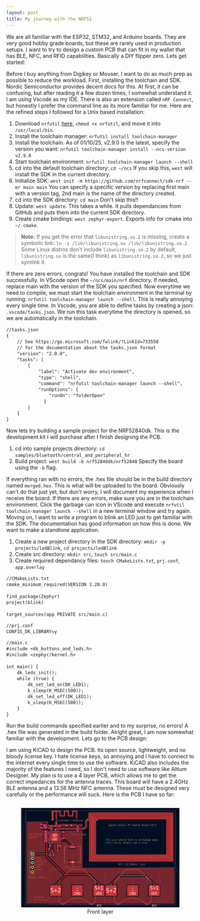 ```yaml
---
layout: post
title: My journey with the NRF52
---
```


We are all familiar with the ESP32, STM32, and Arduino boards. They are very good hobby grade boards, but these are rarely used in production setups. I want to try to design a custom PCB that can fit in my wallet that has BLE, NFC, and RFID capabilities. Basically a DIY flipper zero. Lets get started:

Before I buy anything from Digikey or Mouser, I want to do as much prep as possible to reduce the workload. First, installing the toolchain and SDK. Nordic Semiconductor provides decent docs for this. At first, it can be confusing, but after reading it a few dozen times, I somewhat understand it. I am using Vscode as my IDE. There is also an extension called `nRF Connect`, but honestly I prefer the command line as its more familiar for me. Here are the refined steps I followed for a Unix based installation:

1. Download `nrfutil` [here](https://www.nordicsemi.com/Products/Development-tools/nRF-Util/Download#infotabs), `chmod +x nrfutil`, and move it into `/usr/local/bin`.
2. Install the toolchain manager: `nrfutil install toolchain-manager`
3. Install the toolchain. As of 01/10/25, v2.9.0 is the latest, specify the version you want: `nrfutil toolchain-manager install --ncs-version v2.9.0`
4. Start toolchain environment: `nrfutil toolchain-manager launch --shell`
5. cd into the default toolchain directory: `cd ~/ncs` If you skip this, `west` will install the SDK in the current directory.
6. Initialize SDK: `west init -m https://github.com/nrfconnect/sdk-nrf --mr main main` You can specify a specific version by replacing first main with a version tag, 2nd main is the name of the directory created.
7. cd into the SDK directory: `cd main` Don't skip this!!
8. Update: `west update`. This takes a while. It pulls dependancies from GitHub and puts them into the current SDK directory.
9. Create cmake bindings: `west zephyr-export`. Exports info for cmake into `~/.cmake`.

>**Note:**
> If you get the error that `libunistring.so.2` is missing, create a symbolic link: `ln -s /lib/libunistring.so /lib/libunistring.so.2`. Some Linux distros don't include `libunistring.so.2` by default, `libunistring.so` is the same(I think) as `libunistring.so.2`, so we just symlink it.

If there are zero errors, congrats! You have installed the toolchain and SDK successfully. In VScode open the `~/ncs/main/nrf` directory. If needed, replace main with the version of the SDK you specified. Now everytime we need to compile, we must start the toolchain environment in the terminal by running: `nrfutil toolchain-manager launch --shell`. This is really annoying every single time. In Vscode, you are able to define tasks by creating a json: `.vscode/tasks.json`. We run this task everytime the directory is opened, so we are automatically in the toolchain.

```
//tasks.json
{
    // See https://go.microsoft.com/fwlink/?LinkId=733558
    // for the documentation about the tasks.json format
    "version": "2.0.0",
    "tasks": [
        {
            "label": "Activate dev environment",
            "type": "shell",
            "command": "nrfutil toolchain-manager launch --shell",
            "runOptions": {
                "runOn": "folderOpen"
              }
        }
    ]
}
```

Now lets try building a sample project for the NRF52840dk. This is the development kit I will purchase after I finish designing the PCB.

1. cd into sample projects directory: `cd samples/bluetooth/central_and_peripheral_hr`
2. Build project: `west build -b nrf52840dk/nrf52840` Specify the board using the `-b` flag.

If everything ran with no errors, the .hex file should be in the build directory named `merged.hex`. This is what will be uploaded to the board. Obviously can't do that just yet, but don't worry, I will document my experience when I receive the board. If there are any errors, make sure you are in the toolchain environment. Click the garbage can icon in VScode and execute `nrfutil toolchain-manager launch --shell` in a new terminal window and try again. Moving on, I want to write a program to blink an LED just to get familiar with the SDK. The documentation has good information on how this is done. We want to make a standlone application.

1. Create a new project directory in the SDK directory: `mkdir -p projects/ledBlink`, `cd projects/ledBlink`
2. Create src directory: `mkdir src`, `touch src/main.c`
3. Create required dependancy files: `touch CMakeLists.txt`, `prj.conf`, `app.overlay`

```
//CMakeLists.txt
cmake_minimum_required(VERSION 3.20.0)

find_package(Zephyr)
project(blink)

target_sources(app PRIVATE src/main.c)
```
```
//prj.conf
CONFIG_DK_LIBRARY=y
```
```
//main.c
#include <dk_buttons_and_leds.h>
#include <zephyr/kernel.h>

int main() {
    dk_leds_init();
    while (true) {
        dk_set_led_on(DK_LED1);
        k_sleep(K_MSEC(500));
        dk_set_led_off(DK_LED1);
        k_sleep(K_MSEC(500));
    }
}
```
Run the build commands specified earlier and to my surprise, no errors! A .hex file was generated in the build folder. Alright great, I am now somewhat familiar with the development. Lets go to the PCB design:

I am using KiCAD to design the PCB. Its open source, lightweight, and no bloody license key. I hate license keys, so annoying and I have to connect to the internet every single time to use the software. KiCAD also includes the majority of the features I need, so I don't need to use software like Altium Designer. My plan is to use a 4 layer PCB, which allows me to get the correct impedances for the antenna traces. This board will have a 2.4GHz BLE antenna and a 13.56 MHz NFC antenna. These must be designed very carefully or the performance will suck. Here is the PCB I have so far:

<div style="text-align: center;">
    <figure style="display: inline-block;">
        <img src="/images/nrf_pcb.png" width="800"/>
        <figcaption>Front layer</figcaption>
    </figure>
</div>